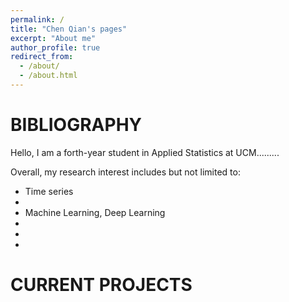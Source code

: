 ```yaml
---
permalink: /
title: "Chen Qian's pages"
excerpt: "About me"
author_profile: true
redirect_from: 
  - /about/
  - /about.html
---
```


BIBLIOGRAPHY
======
Hello, I am a forth-year student in Applied Statistics at UCM.........

Overall, my research interest includes but not limited to:
*  Time series
*  
*  Machine Learning, Deep Learning
*  
*  
*  

CURRENT PROJECTS
======
